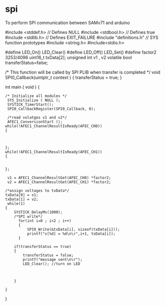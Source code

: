 # spi
To perform SPI communication between SAMv71 and arduino




#include <stddef.h>                     // Defines NULL
#include <stdbool.h>                    // Defines true
#include <stdlib.h>                     // Defines EXIT_FAILURE
#include "definitions.h"                // SYS function prototypes
#include <string.h>
#include<stdio.h>

#define LED_On()      LED_Clear()
#define LED_Off()     LED_Set()
#define factor2         3253/4096
uint16_t txData[2];
unsigned int  v1 , v2
volatile bool transferStatus=false;
 

/* This function will be called by SPI PLIB when transfer is completed */
void SPI0_Callback(uintptr_t context )
{
    transferStatus = true;
}


 
int main ( void )
{
    
    /* Initialize all modules */
     SYS_Initialize ( NULL ); 
     SYSTICK_TimerStart();
     SPI0_CallbackRegister(SPI0_Callback, 0);
     
     /*read volatges v1 and v2*/
     AFEC1_ConversionStart ();
    while(!AFEC1_ChannelResultIsReady(AFEC_CH0)) 
    {

    
    
    };
    while(!AFEC1_ChannelResultIsReady(AFEC_CH1))
    {
        
        
    };
    
     v1 = AFEC1_ChannelResultGet(AFEC_CH0) *factor2;
     v2 = AFEC1_ChannelResultGet(AFEC_CH1) *factor2;
    
    /*assign voltages to txData*/
    txData[0] = v1;
    txData[1] = v2;
     while(1)
    {
        SYSTICK_DelayMs(1000);
        /*SPI write*/
          for(int i=0 ; i<2 ; i++)
          {
              SPI0_Write(&txData[i], sizeof(txData[i]));
              printf("v[%d] = %d\n\r",i+1, txData[i]);
          }
       
        if(transferStatus == true)
        {
            transferStatus = false;
            printf("message sent\n\r");
            LED_Clear(); //turn on LED
            
            
           
        }

    }
}

